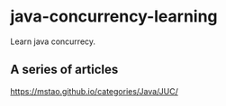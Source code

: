# java-concurrency-learning
Learn java concurrecy.
## A series of articles
https://mstao.github.io/categories/Java/JUC/
